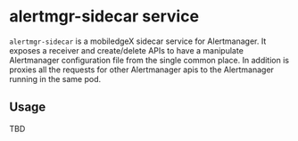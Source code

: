 # alertmgr-sidecar service

`alertmgr-sidecar` is a mobiledgeX sidecar service for Alertmanager. It exposes a receiver and create/delete APIs to have a manipulate Alertmanager configuration file from the single common place. In addition is proxies all the requests for other Alertmanager apis to the Alertmanager running in the same pod.

## Usage

TBD